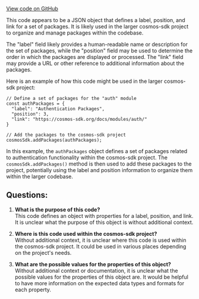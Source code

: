 [View code on GitHub](https://github.com/cosmos/cosmos-sdk.git/docs/docs/packages/_category_.json)

This code appears to be a JSON object that defines a label, position, and link for a set of packages. It is likely used in the larger cosmos-sdk project to organize and manage packages within the codebase. 

The "label" field likely provides a human-readable name or description for the set of packages, while the "position" field may be used to determine the order in which the packages are displayed or processed. The "link" field may provide a URL or other reference to additional information about the packages.

Here is an example of how this code might be used in the larger cosmos-sdk project:

```
// Define a set of packages for the "auth" module
const authPackages = {
  "label": "Authentication Packages",
  "position": 3,
  "link": "https://cosmos-sdk.org/docs/modules/auth/"
}

// Add the packages to the cosmos-sdk project
cosmosSdk.addPackages(authPackages);
```

In this example, the `authPackages` object defines a set of packages related to authentication functionality within the cosmos-sdk project. The `cosmosSdk.addPackages()` method is then used to add these packages to the project, potentially using the label and position information to organize them within the larger codebase.
## Questions: 
 1. **What is the purpose of this code?**\
This code defines an object with properties for a label, position, and link. It is unclear what the purpose of this object is without additional context.

2. **Where is this code used within the cosmos-sdk project?**\
Without additional context, it is unclear where this code is used within the cosmos-sdk project. It could be used in various places depending on the project's needs.

3. **What are the possible values for the properties of this object?**\
Without additional context or documentation, it is unclear what the possible values for the properties of this object are. It would be helpful to have more information on the expected data types and formats for each property.